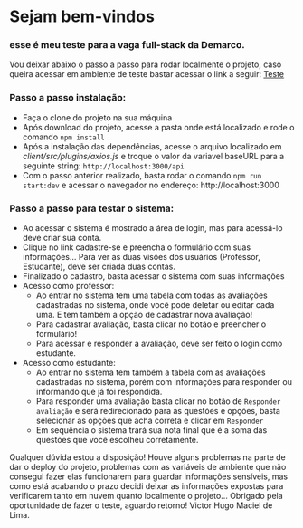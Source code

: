 # Sejam bem-vindos

### esse é meu teste para a vaga full-stack da Demarco.

Vou deixar abaixo o passo a passo para rodar localmente o projeto, caso queira acessar em ambiente de teste bastar acessar o link a seguir: [Teste]('https://demarco-test-8398698c1bf5.herokuapp.com/')

### Passo a passo instalação:

- Faça o clone do projeto na sua máquina
- Após download do projeto, acesse a pasta onde está localizado e rode o comando ``npm install``
- Após a instalação das dependências, acesse o arquivo localizado em *client/src/plugins/axios.js* e troque o valor da variavel baseURL para a seguinte string: ``http://localhost:3000/api``
- Com o passo anterior realizado, basta rodar o comando ``npm run start:dev`` e acessar o navegador no endereço: http://localhost:3000

### Passo a passo para testar o sistema:

- Ao acessar o sistema é mostrado a área de login, mas para acessá-lo deve criar sua conta.
- Clique no link cadastre-se e preencha o formulário com suas informações... Para ver as duas visões dos usuários (Professor, Estudante), deve ser criada duas contas.
- Finalizado o cadastro, basta acessar o sistema com suas informações
- Acesso como professor:
    - Ao entrar no sistema tem uma tabela com todas as avaliações cadastradas no sistema, onde você pode deletar ou editar cada uma. E tem também a opção de cadastrar nova avaliação!
    - Para cadastrar avaliação, basta clicar no botão e preencher o formulário!
    - Para acessar e responder a avaliação, deve ser feito o login como estudante.
- Acesso como estudante:
    - Ao entrar no sistema tem também a tabela com as avaliações cadastradas no sistema, porém com informações para responder ou informando que já foi respondida.
    - Para responder uma avaliação basta clicar no botão de ``Responder avaliação`` e será redirecionado para as questões e opções, basta selecionar as opções que acha correta e clicar em ``Responder``
    - Em sequência o sistema trará sua nota final que é a soma das questões que você escolheu corretamente.

Qualquer dúvida estou a disposição!
Houve alguns problemas na parte de dar o deploy do projeto, problemas com as variáveis de ambiente que não consegui fazer elas funcionarem para guardar informações sensíveis, mas como está acabando o prazo decidi deixar as informações expostas para verificarem tanto em nuvem quanto localmente o projeto...
Obrigado pela oportunidade de fazer o teste, aguardo retorno!
Victor Hugo Maciel de Lima.
